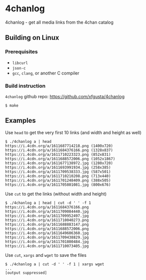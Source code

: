 # 4chanlog

4chanlog - get all media links from the 4chan catalog

## Building on Linux

### Prerequisites
 - `libcurl`
 - `json-c`
 - `gcc`, `clang`, or another C compiler

### Build instruction

`4chanlog` github repo: https://github.com/xfgusta/4chanlog

```
$ make
```

## Examples

Use `head` to get the very first 10 links (and width and height as well)

```
$ ./4chanlog a | head
https://i.4cdn.org/a/1611687714218.png (1400x720)
https://i.4cdn.org/a/1611684376166.png (1328x837)
https://i.4cdn.org/a/1611710223323.png (852x831)
https://i.4cdn.org/a/1611688572006.png (1052x1867)
https://i.4cdn.org/a/1611677138972.jpg (1280x720)
https://i.4cdn.org/a/1611693991934.jpg (258x385)
https://i.4cdn.org/a/1611709538333.jpg (587x501)
https://i.4cdn.org/a/1611710210208.png (713x440)
https://i.4cdn.org/a/1611701248409.png (388x505)
https://i.4cdn.org/a/1611705801081.jpg (800x676)
```

Use `cut` to get the links (without width and height)

```
$ ./4chanlog a | head | cut -d ' ' -f 1
https://i.4cdn.org/a/1611684376166.png
https://i.4cdn.org/a/1611709084440.jpg
https://i.4cdn.org/a/1611709952497.jpg
https://i.4cdn.org/a/1611710040273.png
https://i.4cdn.org/a/1611688883147.png
https://i.4cdn.org/a/1611688572006.png
https://i.4cdn.org/a/1611649606360.jpg
https://i.4cdn.org/a/1611709438829.jpg
https://i.4cdn.org/a/1611701800484.jpg
https://i.4cdn.org/a/1611710073405.jpg
```

Use `cut`, `xargs` and `wget` to save the files 

```
$ ./4chanlog a | cut -d ' ' -f 1 | xargs wget
...
[output suppressed]
```
